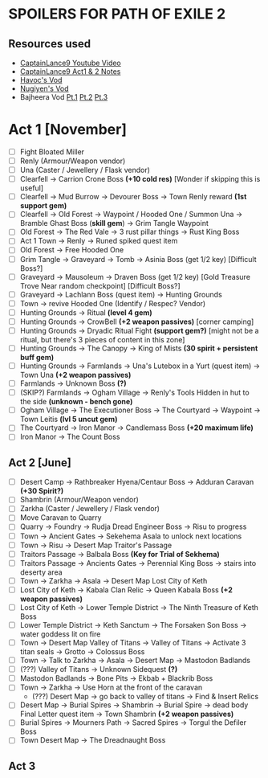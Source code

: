 # SPOILERS FOR PATH OF EXILE 2

## Resources used
- [CaptainLance9 Youtube Video](https://www.youtube.com/watch?v=FMmb7EJ9Atg&t=327s)
- [CaptainLance9 Act1 & 2 Notes](https://pastebin.com/KELJr3Ug)
- [Havoc's Vod](https://www.youtube.com/watch?v=HcpVoAEZK0Q&t=0s)
- [Nugiyen's Vod](https://www.youtube.com/watch?v=FtB2_NWwGDA)
- Bajheera Vod [Pt.1](https://www.youtube.com/watch?v=WpJ3UGpn2Gs) [Pt.2](https://www.youtube.com/watch?v=L4oYqD--Sq4) [Pt.3](https://www.youtube.com/watch?v=YbkG35zXNp8)


# Act 1 [November]

- [ ] Fight Bloated Miller
- [ ] Renly (Armour/Weapon vendor)
- [ ] Una (Caster / Jewellery / Flask vendor)
- [ ] Clearfell -> Carrion Crone Boss **(+10 cold res)** [Wonder if skipping this is useful]
- [ ] Clearfell -> Mud Burrow -> Devourer Boss -> Town Renly reward **(1st support gem)**
- [ ] Clearfell -> Old Forest -> Waypoint / Hooded One / Summon Una -> Bramble Ghast Boss (**skill gem**) -> Grim Tangle Waypoint
- [ ] Old Forest -> The Red Vale -> 3 rust pillar things -> Rust King Boss
- [ ] Act 1 Town -> Renly -> Runed spiked quest item
- [ ] Old Forest -> Free Hooded One
- [ ] Grim Tangle -> Graveyard -> Tomb -> Asinia Boss (get 1/2 key) [Difficult Boss?]
- [ ] Graveyard -> Mausoleum -> Draven Boss (get 1/2 key) [Gold Treasure Trove Near random checkpoint] [Difficult Boss?]
- [ ] Graveyard -> Lachlann Boss (quest item) -> Hunting Grounds
- [ ] Town -> revive Hooded One (Identify / Respec? Vendor)
- [ ] Hunting Grounds -> Ritual **(level 4 gem)**
- [ ] Hunting Grounds -> CrowBell **(+2 weapon passives)** [corner camping]
- [ ] Hunting Grounds -> Dryadic Ritual Fight **(support gem?)** [might not be a ritual, but there's 3 pieces of content in this zone]
- [ ] Hunting Grounds -> The Canopy -> King of Mists **(30 spirit + persistent buff gem)**
- [ ] Hunting Grounds -> Farmlands -> Una's Lutebox in a Yurt (quest item) -> Town Una **(+2 weapon passives)**
- [ ] Farmlands -> Unknown Boss **(?)**
- [ ] (SKIP?) Farmlands -> Ogham Village -> Renly's Tools Hidden in hut to the side **(unknown - bench gone)**
- [ ] Ogham Village -> The Executioner Boss -> The Courtyard -> Waypoint -> Town Leitis **(lvl 5 uncut gem)**
- [ ] The Courtyard -> Iron Manor -> Candlemass Boss **(+20 maximum life)**
- [ ] Iron Manor -> The Count Boss

## Act 2 [June]

- [ ] Desert Camp -> Rathbreaker Hyena/Centaur Boss -> Adduran Caravan **(+30 Spirit?)**
- [ ] Shambrin (Armour/Weapon vendor)
- [ ] Zarkha (Caster / Jewellery / Flask vendor)
- [ ] Move Caravan to Quarry
- [ ] Quarry -> Foundry -> Rudja Dread Engineer Boss -> Risu to progress
- [ ] Town -> Ancient Gates -> Sekehema Asala to unlock next locations
- [ ] Town -> Risu -> Desert Map Traitor's Passage
- [ ] Traitors Passage -> Balbala Boss **(Key for Trial of Sekhema)**
- [ ] Traitors Passage -> Ancients Gates -> Perennial King Boss -> stairs into deserty area
- [ ] Town -> Zarkha -> Asala -> Desert Map Lost City of Keth
- [ ] Lost City of Keth -> Kabala Clan Relic -> Queen Kabala Boss **(+2 weapon passives)**
- [ ] Lost City of Keth -> Lower Temple District -> The Ninth Treasure of Keth Boss
- [ ] Lower Temple District -> Keth Sanctum -> The Forsaken Son Boss -> water goddess lit on fire
- [ ] Town -> Desert Map Valley of Titans -> Valley of Titans -> Activate 3 titan seals -> Grotto -> Colossus Boss
- [ ] Town -> Talk to Zarkha -> Asala -> Desert Map -> Mastodon Badlands
- [ ] (???) Valley of Titans -> Unknown Sidequest **(?)**
- [ ] Mastodon Badlands -> Bone Pits -> Ekbab + Blackrib Boss
- [ ] Town -> Zarkha -> Use Horn at the front of the caravan
    - (???) Desert Map -> go back to valley of titans -> Find & Insert Relics
- [ ] Desert Map -> Burial Spires -> Shambrin -> Burial Spire -> dead body Final Letter quest item -> Town Shambrin **(+2 weapon passives)**
- [ ] Burial Spires -> Mourners Path -> Sacred Spires -> Torgul the Defiler Boss
- [ ] Town Desert Map -> The Dreadnaught Boss

## Act 3
